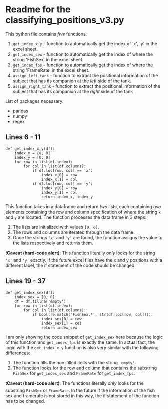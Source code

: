 # Readme for the classifying_positions_v3.py

This python file contains _five_ functions:
  1. `get_index_x_y` - function to automatically get the index of 'x', 'y' in the excel sheet.
  1. `get_index_sex` - function to automatically get the index of where the string 'FishSex' in the excel sheet.
  1. `get_index_fps` - function to automatically get the index of where the string 'FrameRate' in the excel sheet.
  1. `assign_left_tank` - function to extract the positional information of the subject that has its companion at the _left_ side of the tank.
  1. `assign_right_tank` - function to extract the positional information of the subject that has its companion at the _right_ side of the tank
  
List of packages necessary:
  - pandas
  - numpy
  - regex
  
## Lines 6 - 11

```
def get_index_x_y(df):
    index_x = [0, 0]
    index_y = [0, 0]
    for row in list(df.index):
        for col in list(df.columns):
            if df.loc[row, col] == 'x':
                index_x[0] = row
                index_x[1] = col
            if df.loc[row, col] == 'y':
                index_y[0] = row
                index_y[1] = col
                return index_x, index_y
```

This function takes in a dataframe and return _two_ lists, each containing _two_ elements containing the row and column specification of where the string `x` and `y` are located. The function processes the data frame in 3 steps:
  1. The lists are initialized with values `[0, 0]`.
  1. The rows and columns are iterated through the data frame.
  1. Once the strings `'x'` and `'y'` are found, the function assigns the value to the lists respectively and returns them.

❗️**Caveat (hard-code alert)**: This function literally *only* looks for the string `'x'` and `'y'` exactly. If the future excel files have the x and y positions with a different label, the if statement of the code should be changed.

## Lines 19 - 37

```
def get_index_sex(df):
    index_sex = [0, 0]
    df = df.fillna('empty')
    for row in list(df.index):
        for col in list(df.columns):
            if bool(re.match('FishSex.*', str(df.loc[row, col]))):
            	index_sex[0] = row
                index_sex[1] = col
                return index_sex
```

I am only showing the code snippet of `get_index_sex` here because the logic of this function and `get_index_fps` is exactly the same. In actual fact, the logic with the `get_index_x_y` function is also very similar with the following differences:
  1. The function fills the non-filled cells with the string `'empty'`.
  1. The function looks for the row and column that contains the substring `FishSex` for `get_index_sex` and `FrameRate` for `get_index_fps`.
  
❗️**Caveat (hard-code alert)**: The functions literally *only* looks for the substring `FishSex` or `FrameRate`. In the future if the information of the fish sex and framerate is not stored in this way, the if statement of the function has to be changed.
